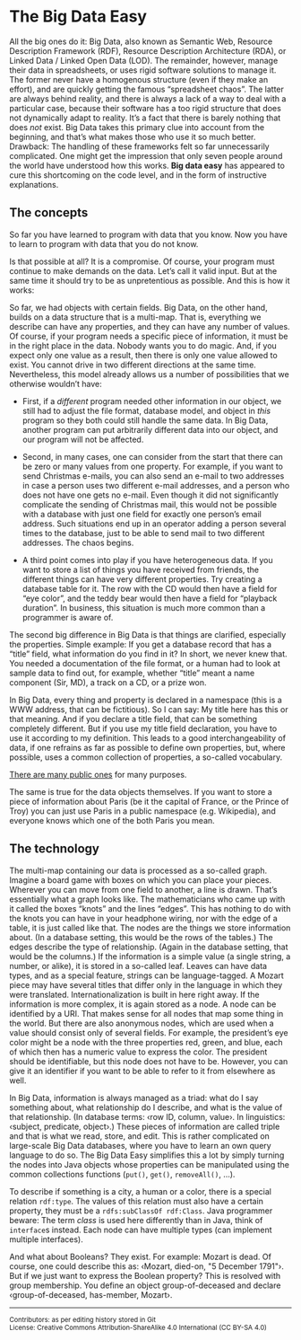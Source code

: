 The Big Data Easy
=================

All the big ones do it: Big Data, also known as Semantic Web, Resource
Description Framework (RDF), Resource Description Architecture (RDA), or Linked
Data / Linked Open Data (LOD). The remainder, however, manage their data in
spreadsheets, or uses rigid software solutions to manage it.
The former never have a homogenous structure (even if they make an effort), and
are quickly getting the famous “spreadsheet chaos”.
The latter are always behind reality, and there is always a lack of a way to
deal with a particular case, because their software has a too rigid structure
that does not dynamically adapt to reality.
It’s a fact that there is barely nothing that does _not_ exist.
Big Data takes this primary clue into account from the beginning, and that’s
what makes those who use it so much better.
Drawback: The handling of these frameworks felt so far unnecessarily
complicated.
One might get the impression that only seven people around the world have
understood how this works.
**Big data easy** has appeared to cure this shortcoming on the code level, and
in the form of instructive explanations.

The concepts
------------

So far you have learned to program with data that you know.
Now you have to learn to program with data that you do not know.

Is that possible at all?
It is a compromise.
Of course, your program must continue to make demands on the data.
Let’s call it valid input.
But at the same time it should try to be as unpretentious as possible.
And this is how it works:

So far, we had objects with certain fields.
Big Data, on the other hand, builds on a data structure that is a multi-map.
That is, everything we describe can have any properties, and they can have any
number of values.
Of course, if your program needs a specific piece of information, it must be in
the right place in the data.
Nobody wants you to do magic.
And, if you expect only one value as a result, then there is only one value
allowed to exist.
You cannot drive in two different directions at the same time.
Nevertheless, this model already allows us a number of possibilities that we
otherwise wouldn’t have: 

- First, if a _different_ program needed other information in our object, we
still had to adjust the file format, database model, and object in _this_
program so they both could still handle the same data.
In Big Data, another program can put arbitrarily different data into our
object, and our program will not be affected.

- Second, in many cases, one can consider from the start that there can be zero
or many values from one property.
For example, if you want to send Christmas e-mails, you can also send an e-mail
to two addresses in case a person uses two different e-mail addresses, and a
person who does not have one gets no e-mail.
Even though it did not significantly complicate the sending of Christmas mail,
this would not be possible with a database with just one field for exactly one
person’s email address.
Such situations end up in an operator adding a person several times to the
database, just to be able to send mail to two different addresses.
The chaos begins.

- A third point comes into play if you have heterogeneous data.
If you want to store a list of things you have received from friends, the
different things can have very different properties.
Try creating a database table for it.
The row with the CD would then have a field for “eye color”, and the teddy
bear would then have a field for “playback duration”.
In business, this situation is much more common than a programmer is aware of.

The second big difference in Big Data is that things are clarified, especially
the properties.
Simple example: If you get a database record that has a “title” field, what
information do you find in it?
In short, we never knew that.
You needed a documentation of the file format, or a human had to look at sample
data to find out, for example, whether “title” meant a name component (Sir,
MD), a track on a CD, or a prize won.

In Big Data, every thing and property is declared in a namespace (this is a WWW
address, that can be fictitious).
So I can say:
My title here has this or that meaning.
And if you declare a title field, that can be something completely different.
But if you use my title field declaration, you have to use it according to my
definition.
This leads to a good interchangeability of data, if one refrains as far as
possible to define own properties, but, where possible, uses a common
collection of properties, a so-called vocabulary.

[There are many public ones](https://lov.linkeddata.es/dataset/lov/) for many
purposes.

The same is true for the data objects themselves.
If you want to store a piece of information about Paris (be it the capital of
France, or the Prince of Troy) you can just use Paris in a public namespace
(e.g. Wikipedia), and everyone knows which one of the both Paris you mean.

The technology
--------------

The multi-map containing our data is processed as a so-called graph.
Imagine a board game with boxes on which you can place your pieces.
Wherever you can move from one field to another, a line is drawn.
That’s essentially what a graph looks like.
The mathematicians who came up with it called the boxes “knots” and the lines
“edges”.
This has nothing to do with the knots you can have in your headphone wiring,
nor with the edge of a table, it is just called like that.
The nodes are the things we store information about.
(In a database setting, this would be the rows of the tables.)
The edges describe the type of relationship.
(Again in the database setting, that would be the columns.)
If the information is a simple value (a single string, a number, or alike),
it is stored in a so-called leaf.
Leaves can have data types, and as a special feature, strings can be
language-tagged.
A Mozart piece may have several titles that differ only in the language in
which they were translated.
Internationalization is built in here right away.
If the information is more complex, it is again stored as a node.
A node can be identified by a URI.
That makes sense for all nodes that map some thing in the world.
But there are also anonymous nodes, which are used when a value should consist
only of several fields.
For example, the president’s eye color might be a node with the three
properties red, green, and blue, each of which then has a numeric value to
express the color.
The president should be identifiable, but this node does not have to be.
However, you can give it an identifier if you want to be able to refer to it
from elsewhere as well.

In Big Data, information is always managed as a triad:
what do I say something about, what relationship do I describe, and what is
the value of that relationship.
(In database terms: ‹row ID, column, value›. In linguistics: ‹subject,
predicate, object›.)
These pieces of information are called triple and that is what we read, store,
and edit.
This is rather complicated on large-scale Big Data databases, where you have to
learn an own query language to do so.
The Big Data Easy simplifies this a lot by simply turning the nodes into Java
objects whose properties can be manipulated using the common collections
functions (`put()`, `get()`, `removeAll()`, …).

To describe if something is a city, a human or a color, there is a special
relation `rdf:type`.
The values of this relation must also have a certain property, they must be a
`rdfs:subClassOf rdf:Class`.
Java programmer beware:
The term *class* is used here differently than in Java, think of `interface`s
instead.
Each node can have multiple types (can implement multiple interfaces).

And what about Booleans? They exist. For example: Mozart is dead.
Of course, one could describe this as: ‹Mozart, died-on, "5 December 1791"›.
But if we just want to express the Boolean property?
This is resolved with group membership.
You define an object group-of-deceased and declare ‹group-of-deceased,
has-member, Mozart›.

---
<small>Contributors: as per editing history stored in Git  
License: Creative Commons Attribution-ShareAlike 4.0 International (CC BY-SA 4.0)</small>

